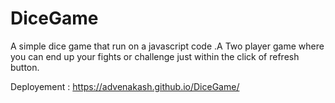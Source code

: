 # DiceGame
A simple dice game that run on a javascript code .A Two player game where you can end up your fights or challenge just within the click of refresh button.


Deployement : https://advenakash.github.io/DiceGame/
